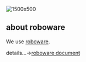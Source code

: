 
![1500x500](https://github.com/hakoroboken/.github/assets/53041471/8f012fff-ff7c-4934-8568-b842dc38c3d8)


## about roboware
We use [roboware](https://github.com/hakoroboken/roboware).

details...->[roboware document](https://hakoroboken.github.io/hakorobowiki/)

